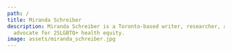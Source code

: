 ```yaml
---
path: /
title: Miranda Schreiber
description: Miranda Schreiber is a Toronto-based writer, researcher, and
  advocate for 2SLGBTQ+ health equity.
image: assets/miranda_schreiber.jpg
---
```

